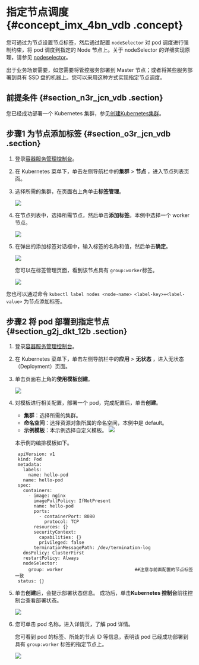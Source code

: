 # 指定节点调度 {#concept_imx_4bn_vdb .concept}

您可通过为节点设置节点标签，然后通过配置 `nodeSelector` 对 pod 调度进行强制约束，将 pod 调度到指定的 Node 节点上。关于 nodeSelector 的详细实现原理，请参见 [nodeselector](https://kubernetes.io/docs/concepts/configuration/assign-pod-node/#nodeselector)。

出于业务场景需要，如您需要将管控服务部署到 Master 节点；或者将某些服务部署到具有 SSD 盘的机器上。您可以采用这种方式实现指定节点调度。

## 前提条件 {#section_n3r_jcn_vdb .section}

您已经成功部署一个 Kubernetes 集群，参见[创建Kubernetes集群](intl.zh-CN/用户指南/Kubernetes集群/集群管理/创建Kubernetes集群.md#)。

## 步骤1 为节点添加标签 {#section_o3r_jcn_vdb .section}

1.  登录[容器服务管理控制台](https://cs.console.aliyun.com)。
2.  在 Kubernetes 菜单下，单击左侧导航栏中的**集群** \> **节点** ，进入节点列表页面。
3.  选择所需的集群，在页面右上角单击**标签管理**。

    ![](http://static-aliyun-doc.oss-cn-hangzhou.aliyuncs.com/assets/img/16663/155721371910927_zh-CN.png)

4.  在节点列表中，选择所需节点，然后单击**添加标签**。本例中选择一个 worker 节点。

    ![](http://static-aliyun-doc.oss-cn-hangzhou.aliyuncs.com/assets/img/16663/155721371910928_zh-CN.png)

5.  在弹出的添加标签对话框中，输入标签的名称和值，然后单击**确定**。

    ![](http://static-aliyun-doc.oss-cn-hangzhou.aliyuncs.com/assets/img/16663/155721371910929_zh-CN.png)

    您可以在标签管理页面，看到该节点具有 `group:worker`标签。

    ![](http://static-aliyun-doc.oss-cn-hangzhou.aliyuncs.com/assets/img/16663/155721371910930_zh-CN.png)


您也可以通过命令 `kubectl label nodes <node-name> <label-key>=<label-value>` 为节点添加标签。

## 步骤2 将 pod 部署到指定节点 {#section_g2j_dkt_12b .section}

1.  登录[容器服务管理控制台](https://cs.console.aliyun.com)。
2.  在 Kubernetes 菜单下，单击左侧导航栏中的**应用** \> **无状态** ，进入无状态（Deployment）页面。
3.  单击页面右上角的**使用模板创建**。

    ![](http://static-aliyun-doc.oss-cn-hangzhou.aliyuncs.com/assets/img/16663/155721371910931_zh-CN.png)

4.  对模板进行相关配置，部署一个 pod，完成配置后，单击**创建**。

    -   **集群**：选择所需的集群。
    -   **命名空间**：选择资源对象所属的命名空间，本例中是 default。
    -   **示例模板**：本示例选择自定义模板。
    ![](http://static-aliyun-doc.oss-cn-hangzhou.aliyuncs.com/assets/img/16663/155721371910932_zh-CN.png)

    本示例的编排模板如下。

    ```
     apiVersion: v1
     kind: Pod
     metadata:
       labels:
         name: hello-pod
       name: hello-pod
     spec:
       containers:
         - image: nginx
           imagePullPolicy: IfNotPresent
           name: hello-pod
           ports:
             - containerPort: 8080
               protocol: TCP
           resources: {}
           securityContext:
             capabilities: {}
             privileged: false
           terminationMessagePath: /dev/termination-log
       dnsPolicy: ClusterFirst
       restartPolicy: Always
       nodeSelector:                    
         group: worker                           ##注意与前面配置的节点标签一致
     status: {}
    ```

5.  单击**创建**后，会提示部署状态信息。 成功后，单击**Kubernetes 控制台**前往控制台查看部署状态。

    ![](http://static-aliyun-doc.oss-cn-hangzhou.aliyuncs.com/assets/img/16663/155721371910933_zh-CN.png)

6.  您可单击 pod 名称，进入详情页，了解 pod 详情。

    您可看到 pod 的标签、所处的节点 ID 等信息，表明该 pod 已经成功部署到具有 `group:worker` 标签的指定节点上。

    ![](http://static-aliyun-doc.oss-cn-hangzhou.aliyuncs.com/assets/img/16663/155721371910934_zh-CN.png)


